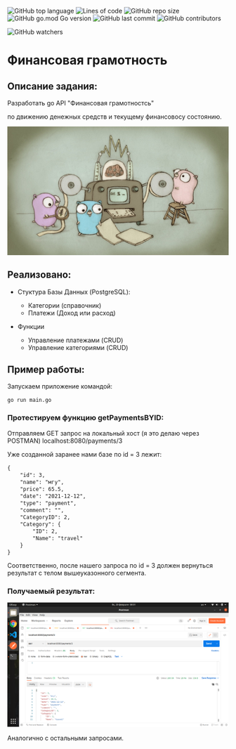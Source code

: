 ![GitHub top language](https://img.shields.io/github/languages/top/Madi-13/go-payment?style=for-the-badge)
![Lines of code](https://img.shields.io/tokei/lines/github/Madi-13/go-payment?color=yellow&style=for-the-badge)
![GitHub repo size](https://img.shields.io/github/repo-size/Madi-13/go-payment?color=yellow&style=for-the-badge)
![GitHub go.mod Go version](https://img.shields.io/github/go-mod/go-version/Madi-13/go-payment?style=for-the-badge)
![GitHub last commit](https://img.shields.io/github/last-commit/Madi-13/go-payment?style=for-the-badge)
![GitHub contributors](https://img.shields.io/github/contributors/Madi-13/go-payment?color=gree&style=for-the-badge)

![GitHub watchers](https://img.shields.io/github/watchers/Madi-13/go-payment?style=social)

# Финансовая грамотность

## Описание задания:



Разработать go API "Финансовая грамотностсь" 

по движению денежных средств и текущему финансовосу состоянию.


![logo](png/go.jpeg)
                                    
## Реализовано:

+ Стуктура Базы Данных (PostgreSQL):
  + Категории (справочник)
  + Платежи (Доход или расход)

+ Функции
  + Управление платежами (CRUD)
  + Управление категориями (CRUD)

## Пример работы:

Запускаем приложение командой:

```
go run main.go
```

### Протестируем функцию getPaymentsBYID:

Отправляем GET запрос на локальный хост (я это делаю через POSTMAN) localhost:8080/payments/3

Уже созданной заранее нами базе по id = 3 лежит:

```
{
    "id": 3,
    "name": "мгу",
    "price": 65.5,
    "date": "2021-12-12",
    "type": "payment",
    "comment": "",
    "CategoryID": 2,
    "Category": {
        "ID": 2,
        "Name": "travel"
    }
}
```

Соответственно, после нашего запроса по id = 3 должен вернуться результат с телом вышеуказонного сегмента.

### Получаемый результат:

![logo](png/1.png)

Аналогично с остальными запросами.
